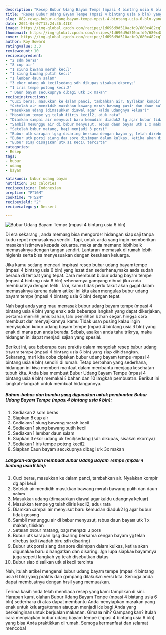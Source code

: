 ```yaml
---
description: "Resep Bubur Udang Bayam Tempe (mpasi 4 bintang usia 6 bln) yang nikmat dan Mudah Dibuat"
title: "Resep Bubur Udang Bayam Tempe (mpasi 4 bintang usia 6 bln) yang nikmat dan Mudah Dibuat"
slug: 882-resep-bubur-udang-bayam-tempe-mpasi-4-bintang-usia-6-bln-yang-nikmat-dan-mudah-dibuat
date: 2021-06-07T13:24:36.431Z
image: https://img-global.cpcdn.com/recipes/1d696d9d510acfd9/680x482cq70/bubur-udang-bayam-tempe-mpasi-4-bintang-usia-6-bln-foto-resep-utama.jpg
thumbnail: https://img-global.cpcdn.com/recipes/1d696d9d510acfd9/680x482cq70/bubur-udang-bayam-tempe-mpasi-4-bintang-usia-6-bln-foto-resep-utama.jpg
cover: https://img-global.cpcdn.com/recipes/1d696d9d510acfd9/680x482cq70/bubur-udang-bayam-tempe-mpasi-4-bintang-usia-6-bln-foto-resep-utama.jpg
author: Roy Howard
ratingvalue: 3.3
reviewcount: 10
recipeingredient:
- "2 sdm beras"
- "8 cup air"
- "1 siung bawang merah kecil"
- "1 siung bawang putih kecil"
- "1 lembar daun salam"
- "3 ekor udang uk kecilsedang sdh dikupas sisakan ekornya"
- "1 iris tempe potong kecil2"
- " Daun bayam secukupnya dibagi utk 3x makan"
recipeinstructions:
- "Cuci beras, masukkan ke dalam panci, tambahkan air. Nyalakan kompir dg api kecil"
- "Setelah air mendidih masukkan bawang merah bawang putih dan daun salam"
- "Masukkan udang (dimasukkan diawal agar kaldu udangnya keluar)"
- "Masukkan tempe yg telah diiris kecil2, aduk rata"
- "Diamkan sampai air menyusut baru kemudian diaduk2 lg agar bubur tidak gosong"
- "Sambil menunggu air di bubur menyusut, rebus daun bayam utk 1 x makan, tiriskan"
- "Setelah bubur matang, bagi menjadi 3 porsi"
- "Bubur utk sarapan lgsg disaring bersama dengan bayam yg telah direbus tadi (wadah biru sdh disaring)"
- "Bubur utk porsi siang dan sore disimpan dalam kulkas, ketika akan digunakan baru dihangatkan dan disaring. Jgn lupa siapkan bayamnya juga seperti langkah yg telah disebutkan diatas"
- "Bubur siap disajikan utk si kecil tercinta"
categories:
- Resep
tags:
- bubur
- udang
- bayam

katakunci: bubur udang bayam 
nutrition: 243 calories
recipecuisine: Indonesian
preptime: "PT16M"
cooktime: "PT52M"
recipeyield: "2"
recipecategory: Dessert

---
```



![Bubur Udang Bayam Tempe (mpasi 4 bintang usia 6 bln)](https://img-global.cpcdn.com/recipes/1d696d9d510acfd9/680x482cq70/bubur-udang-bayam-tempe-mpasi-4-bintang-usia-6-bln-foto-resep-utama.jpg)

Di era  sekarang , anda memang bisa mengorder hidangan siap saji tanpa kudu repot memasaknya sendiri. Tapi, untuk anda yang ingin memberikan masakan istimewa kepada keluarga, maka anda memang lebih baik memasaknya dengan tangan sendiri. Lantaran, memasak di rumah lebih higienis serta bisa menyesuaikan dengan kesukaan keluarga.

Jika kamu sedang mencari inspirasi resep bubur udang bayam tempe (mpasi 4 bintang usia 6 bln) yang lezat dan sederhana,maka anda sudah berada di tempat yang tepat. Cara membuat bubur udang bayam tempe (mpasi 4 bintang usia 6 bln)  sebenarnya gampang dibuat jika anda membuatnya dengan teliti. Tapi, kamu tidak perlu takut akan gagal dalam memasaknya 
karena dalam artikel ini kita akan mengulas bubur udang bayam tempe (mpasi 4 bintang usia 6 bln) dengan tepat.  



Nah bagi anda yang mau memasak bubur udang bayam tempe (mpasi 4 bintang usia 6 bln) yang enak, ada beberapa langkah yang dapat dikerjakan, pertama memilih jenis bahan, lalu pemilihan bahan segar, hingga cara membuat dan menyajikannya. kamu Tidak usah pusing kalau ingin menyiapkan bubur udang bayam tempe (mpasi 4 bintang usia 6 bln) yang enak di mana pun anda berada. Sebab, asalkan anda  tahu triknya, maka hidangan ini dapat menjadi sajian yang spesial.

Berikut ini, ada beberapa cara praktis  dalam mengolah resep bubur udang bayam tempe (mpasi 4 bintang usia 6 bln) yang siap dihidangkan. Sekarang, mari kita coba ciptakan bubur udang bayam tempe (mpasi 4 bintang usia 6 bln) sendiri di rumah. Tetap berbahan yang sederhana, hidangan ini bisa memberi manfaat dalam membantu menjaga kesehatan tubuh kita. Anda bisa membuat Bubur Udang Bayam Tempe (mpasi 4 bintang usia 6 bln) memakai 8 bahan dan 10 langkah pembuatan. Berikut ini langkah-langkah untuk membuat hidangannya.

<!--inarticleads1-->

##### Bahan-bahan dan bumbu yang digunakan untuk pembuatan Bubur Udang Bayam Tempe (mpasi 4 bintang usia 6 bln):

1. Sediakan 2 sdm beras
1. Siapkan 8 cup air
1. Sediakan 1 siung bawang merah kecil
1. Sediakan 1 siung bawang putih kecil
1. Sediakan 1 lembar daun salam
1. Siapkan 3 ekor udang uk kecil/sedang (sdh dikupas, sisakan ekornya)
1. Sediakan 1 iris tempe potong kecil2
1. Siapkan  Daun bayam secukupnya dibagi utk 3x makan




<!--inarticleads2-->

##### Langkah-langkah membuat Bubur Udang Bayam Tempe (mpasi 4 bintang usia 6 bln):

1. Cuci beras, masukkan ke dalam panci, tambahkan air. Nyalakan kompir dg api kecil
1. Setelah air mendidih masukkan bawang merah bawang putih dan daun salam
1. Masukkan udang (dimasukkan diawal agar kaldu udangnya keluar)
1. Masukkan tempe yg telah diiris kecil2, aduk rata
1. Diamkan sampai air menyusut baru kemudian diaduk2 lg agar bubur tidak gosong
1. Sambil menunggu air di bubur menyusut, rebus daun bayam utk 1 x makan, tiriskan
1. Setelah bubur matang, bagi menjadi 3 porsi
1. Bubur utk sarapan lgsg disaring bersama dengan bayam yg telah direbus tadi (wadah biru sdh disaring)
1. Bubur utk porsi siang dan sore disimpan dalam kulkas, ketika akan digunakan baru dihangatkan dan disaring. Jgn lupa siapkan bayamnya juga seperti langkah yg telah disebutkan diatas
1. Bubur siap disajikan utk si kecil tercinta




Nah, itulah artikel mengenai  bubur udang bayam tempe (mpasi 4 bintang usia 6 bln)  yang praktis dan gampang dilakukan versi kita. Semoga anda dapat membuatnya dengan hasil yang memuaskan. 

Terima kasih anda telah membaca resep yang kami tampilkan di sini. Harapan kami, olahan  Bubur Udang Bayam Tempe (mpasi 4 bintang usia 6 bln) sederhana di atas dapat membantu Anda menyiapkan masakan yang enak untuk keluarga/teman ataupun menjadi ide bagi Anda yang berkeinginan untuk berjualan makanan. Gimana nih? Gampang kan? Itulah cara menyiapkan bubur udang bayam tempe (mpasi 4 bintang usia 6 bln) yang bisa Anda praktikkan di rumah. Semoga bermanfaat dan selamat mencoba!

